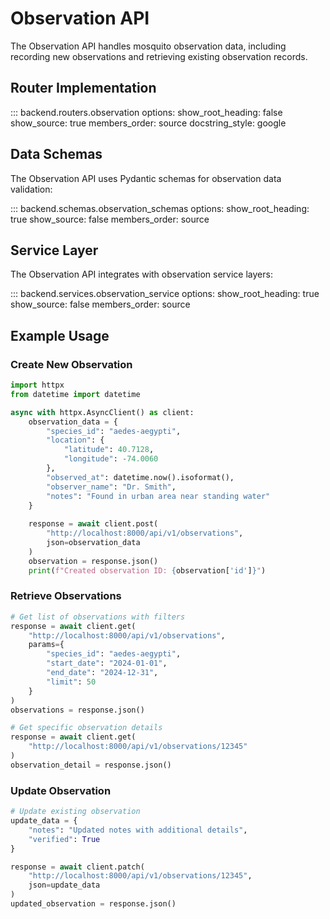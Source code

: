 # Observation API

The Observation API handles mosquito observation data, including recording new observations and retrieving existing observation records.

## Router Implementation

::: backend.routers.observation
    options:
      show_root_heading: false
      show_source: true
      members_order: source
      docstring_style: google

## Data Schemas

The Observation API uses Pydantic schemas for observation data validation:

::: backend.schemas.observation_schemas
    options:
      show_root_heading: true
      show_source: false
      members_order: source

## Service Layer

The Observation API integrates with observation service layers:

::: backend.services.observation_service
    options:
      show_root_heading: true
      show_source: false
      members_order: source

## Example Usage

### Create New Observation

```python
import httpx
from datetime import datetime

async with httpx.AsyncClient() as client:
    observation_data = {
        "species_id": "aedes-aegypti",
        "location": {
            "latitude": 40.7128,
            "longitude": -74.0060
        },
        "observed_at": datetime.now().isoformat(),
        "observer_name": "Dr. Smith",
        "notes": "Found in urban area near standing water"
    }
    
    response = await client.post(
        "http://localhost:8000/api/v1/observations",
        json=observation_data
    )
    observation = response.json()
    print(f"Created observation ID: {observation['id']}")
```

### Retrieve Observations

```python
# Get list of observations with filters
response = await client.get(
    "http://localhost:8000/api/v1/observations",
    params={
        "species_id": "aedes-aegypti",
        "start_date": "2024-01-01",
        "end_date": "2024-12-31",
        "limit": 50
    }
)
observations = response.json()

# Get specific observation details
response = await client.get(
    "http://localhost:8000/api/v1/observations/12345"
)
observation_detail = response.json()
```

### Update Observation

```python
# Update existing observation
update_data = {
    "notes": "Updated notes with additional details",
    "verified": True
}

response = await client.patch(
    "http://localhost:8000/api/v1/observations/12345",
    json=update_data
)
updated_observation = response.json()
```